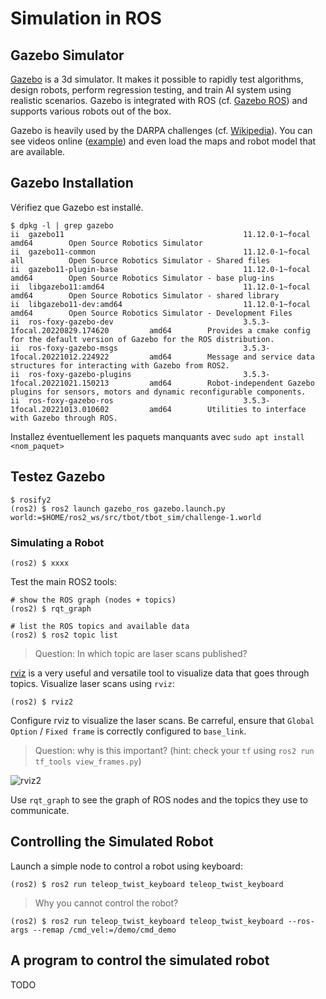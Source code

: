 # Simulation in ROS

## Gazebo Simulator

[Gazebo](http://gazebosim.org/) is a 3d simulator.
It makes it possible to rapidly test algorithms, design robots, perform regression testing, and train AI system using realistic scenarios. Gazebo is integrated with ROS (cf. [Gazebo ROS](http://wiki.ros.org/gazebo_ros_pkgs)) and supports various robots out of the box.

Gazebo is heavily used by the DARPA challenges (cf. [Wikipedia](https://en.wikipedia.org/wiki/Gazebo_simulator)).
You can see videos online ([example](https://www.youtube.com/watch?v=v6-heLIg85o)) and even load the maps and robot model that are available.

## Gazebo Installation

Vérifiez que Gazebo est installé.

```console
$ dpkg -l | grep gazebo
ii  gazebo11                                        11.12.0-1~focal                      amd64        Open Source Robotics Simulator
ii  gazebo11-common                                 11.12.0-1~focal                      all          Open Source Robotics Simulator - Shared files
ii  gazebo11-plugin-base                            11.12.0-1~focal                      amd64        Open Source Robotics Simulator - base plug-ins
ii  libgazebo11:amd64                               11.12.0-1~focal                      amd64        Open Source Robotics Simulator - shared library
ii  libgazebo11-dev:amd64                           11.12.0-1~focal                      amd64        Open Source Robotics Simulator - Development Files
ii  ros-foxy-gazebo-dev                             3.5.3-1focal.20220829.174620         amd64        Provides a cmake config for the default version of Gazebo for the ROS distribution.
ii  ros-foxy-gazebo-msgs                            3.5.3-1focal.20221012.224922         amd64        Message and service data structures for interacting with Gazebo from ROS2.
ii  ros-foxy-gazebo-plugins                         3.5.3-1focal.20221021.150213         amd64        Robot-independent Gazebo plugins for sensors, motors and dynamic reconfigurable components.
ii  ros-foxy-gazebo-ros                             3.5.3-1focal.20221013.010602         amd64        Utilities to interface with Gazebo through ROS.
```

Installez éventuellement les paquets manquants avec `sudo apt install <nom_paquet>`

## Testez Gazebo

```console
$ rosify2
(ros2) $ ros2 launch gazebo_ros gazebo.launch.py world:=$HOME/ros2_ws/src/tbot/tbot_sim/challenge-1.world
```

### Simulating a Robot

<!-- https://turtlebot.github.io/turtlebot4-user-manual/software/slam.html -->

```console
(ros2) $ xxxx
```

Test the main ROS2 tools:

```console
# show the ROS graph (nodes + topics)
(ros2) $ rqt_graph

# list the ROS topics and available data
(ros2) $ ros2 topic list
```

>Question: In which topic are laser scans published?

[rviz](http://wiki.ros.org/rviz) is a very useful and versatile tool to visualize data that goes through topics.
Visualize laser scans using `rviz`:

```console
(ros2) $ rviz2
```

Configure rviz to visualize the laser scans.
Be carreful, ensure that `Global Option` / `Fixed frame` is correctly configured to `base_link`.

>Question: why is this important? (hint: check your `tf` using `ros2 run tf_tools view_frames.py`)

![rviz2](../files/SLAM/rviz_laserscan.png)

Use `rqt_graph` to see the graph of ROS nodes and the topics they use to communicate.

## Controlling the Simulated Robot

Launch a simple node to control a robot using keyboard:

```console
(ros2) $ ros2 run teleop_twist_keyboard teleop_twist_keyboard
```

> Why you cannot control the robot?

```
(ros2) $ ros2 run teleop_twist_keyboard teleop_twist_keyboard --ros-args --remap /cmd_vel:=/demo/cmd_demo
```


## A program to control the simulated robot

TODO

